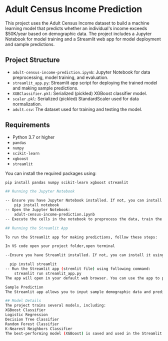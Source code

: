 # Adult Census Income Prediction

This project uses the Adult Census Income dataset to build a machine learning model that predicts whether an individual's income exceeds $50K/year based on demographic data. The project includes a Jupyter Notebook for model training and a Streamlit web app for model deployment and sample predictions.

## Project Structure

- `adult-census-income-prediction.ipynb`: Jupyter Notebook for data preprocessing, model training, and evaluation.
- `streamlit_app.py`: Streamlit app script for deploying the trained model and making sample predictions.
- `XGBClassifier.pkl`: Serialized (pickled) XGBoost classifier model.
- `scaler.pkl`: Serialized (pickled) StandardScaler used for data normalization.
- `adult.csv`: The dataset used for training and testing the model.

## Requirements

- Python 3.7 or higher
- `pandas`
- `numpy`
- `scikit-learn`
- `xgboost`
- `streamlit`

You can install the required packages using:
```bash
pip install pandas numpy scikit-learn xgboost streamlit

## Running the Jupyter Notebook

-- Ensure you have Jupyter Notebook installed. If not, you can install it using or you can use anaconda:
    pip install notebook
-- Open the Jupyter Notebook:
    adult-census-income-prediction.ipynb
-- Execute the cells in the notebook to preprocess the data, train the model, and save the trained model and scaler as pickle files.

## Running the Streamlit App

To run the Streamlit app for making predictions, follow these steps:

In VS code open your project folder,open terminal

--Ensure you have Streamlit installed. If not, you can install it using:

  pip install streamlit
-- Run the Streamlit app (stremlit file) using following command:
    streamlit run streamlit_app.py
The app will open in your default web browser. You can use the app to preview the dataset and make sample predictions based on user inputs.

Sample Prediction
The Streamlit app allows you to input sample demographic data and predict whether the income exceeds $50K/year. The model uses the XGBoost classifier trained on the dataset.

## Model Details
The project trains several models, including:
XGBoost Classifier
Logistic Regression
Decision Tree Classifier
Random Forest Classifier
K-Nearest Neighbors Classifier
The best-performing model (XGBoost) is saved and used in the Streamlit app for predictions.







